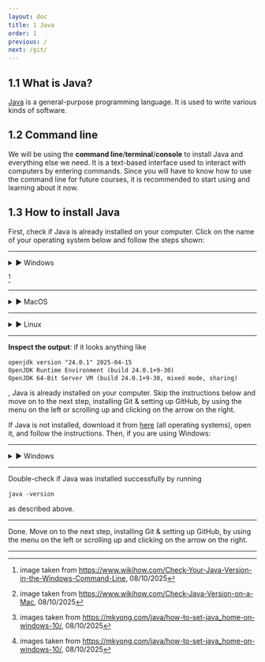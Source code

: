 ```yaml
---
layout: doc
title: 1 Java
order: 1
previous: /
next: /git/
---
```

## 1.1 What is Java?
[Java](https://en.wikipedia.org/wiki/Java_(programming_language)) is a general-purpose programming language. It is used to write various kinds of software.

## 1.2 Command line
We will be using the **command line**/**terminal**/**console** to install Java and everything else we need. It is a text-based interface used to interact with computers by entering commands. Since you will have to know how to use the command line for future courses, it is recommended to start using and learning about it now.

## 1.3 How to install Java
First, check if Java is already installed on your computer. Click on the name of your operating system below and follow the steps shown:

---

<details>
<summary>► Windows</summary>

<ol>
<li>open the application <b>Command Prompt</b></li>
<li>type or paste <pre><code>java -version</code></pre> and press enter</li>
</ol>

<img src="img/check_java_installed_win.jpg" alt="check if Java is installed on Windows" width="60%" height="auto">

</details>

[^1]

---

<details>
<summary>► MacOS</summary>
<ol>
<li>open the application <b>Terminal</b></li>
<li>type or paste <code>java -version</code> and press enter</li>
</ol>

<img src="img/check_java_installed_macos.jpg" alt="check if Java is installed on MacOS" width="60%" height="auto">

[^2]

</details>

---

<details>
<summary>► Linux</summary>

you know what you're doing :D but in case you don't:
<br>
<ol>
<li>open the application <b>terminal</b></li>
<li>type or paste <code>java -version</code> and press enter</li>
</ol>

</details>

---

**Inspect the output**: if it looks anything like
```console
openjdk version "24.0.1" 2025-04-15
OpenJDK Runtime Environment (build 24.0.1+9-30)
OpenJDK 64-Bit Server VM (build 24.0.1+9-30, mixed mode, sharing)
```
, Java is already installed on your computer. Skip the instructions below and move on to the next step, installing Git & setting up GitHub, by using the menu on the left or scrolling up and clicking on the arrow on the right.


If Java is not installed, download it from [here](https://www.java.com/en/download/) (all operating systems), open it, and follow the instructions. Then, if you are using Windows:

---

<details>
<summary>► Windows</summary>

Check if the <code>JAVA_HOME</code> variable is set. It allows other software to see your Java installation.
<br>
<ol>
<li>type or paste 'advanced system settings' into the start menu</li>
<li>click on 'view advanced system settings'</li>
<li>go to the 'advanced' tab</li>
<li>click on 'environment variables'</li>
<br>
<img src="img/set_java_home_win.png" alt="set JAVA_HOME on Windows" width="60%" height="auto">

[^3]
<br>
<li>if <code>JAVA_HOME</code> exists under 'system variables' and has a value similar to <code>C:\Program Files\Java\jdk-21</code>, it is already set. Go to the next step, installing Git, by using the menu on the left or scrolling up and clicking on the arrow on the right. Else:</li>
<li>click on the 'new' button under the 'system variables' section</li>
<li>set name to <code>JAVA_HOME</code></li>
<li>set value to the location of your Java installation, which should look something like <code>C:\Program Files\Java\jdk-21</code>. If you do not know the location, find it using File Explorer</li>
<br>
<img src="img/set_java_home_win1.png" alt="set JAVA_HOME on Windows cont." width="60%" height="auto">

[^3]
<br>
<li>to test if the variable has been set correctly, go back to the command prompt and type or paste <code>echo %JAVA_HOME%</code> and press enter; check the output</li>
</ol>

</details>

---

Double-check if Java was installed successfully by running
```console
java -version
```
as described above.

---

Done. Move on to the next step, installing Git & setting up GitHub, by using the menu on the left or scrolling up and clicking on the arrow on the right.

---

[^1]: image taken from https://www.wikihow.com/Check-Your-Java-Version-in-the-Windows-Command-Line, 08/10/2025
[^2]: image taken from https://www.wikihow.com/Check-Java-Version-on-a-Mac, 08/10/2025
[^3]: images taken from https://mkyong.com/java/how-to-set-java_home-on-windows-10/, 08/10/2025